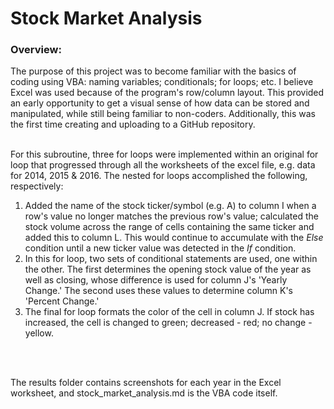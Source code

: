 # Stock Market Analysis

<h3><b>Overview:</b></h3>
The purpose of this project was to become familiar with the basics of coding using VBA: naming variables; conditionals; for loops; etc. I believe Excel was used because of the program's row/column layout. This provided an early opportunity to get a visual sense of how data can be stored and manipulated, while still being familiar to non-coders. Additionally, this was the first time creating and uploading to a GitHub repository. 
</br></br>

For this subroutine, three for loops were implemented within an original for loop that progressed through all the worksheets of the excel file, e.g. data for 2014, 2015 & 2016. The nested for loops accomplished the following, respectively:
<ol>
    <li>Added the name of the stock ticker/symbol (e.g. A) to column I when a row's value no longer matches the previous row's value; calculated the stock volume across the range of cells containing the same ticker and added this to column L. This would continue to accumulate with the <i>Else</i> condition until a new ticker value was detected in the <i>If</i> condition.</li>
    <li>In this for loop, two sets of conditional statements are used, one within the other. The first determines the opening stock value of the year as well as closing, whose difference is used for column J's 'Yearly Change.' The second uses these values to determine column K's 'Percent Change.'</li>
    <li>The final for loop formats the color of the cell in column J. If stock has increased, the cell is changed to green; decreased - red; no change - yellow. </li>
</ol>
</br></br>

The results folder contains screenshots for each year in the Excel worksheet, and stock_market_analysis.md is the VBA code itself. 